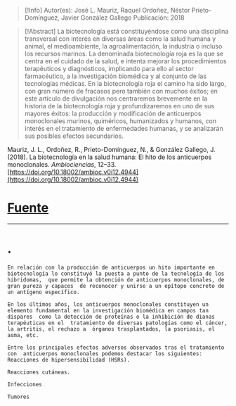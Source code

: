 >[!Info]
Autor(es): José L. Mauriz, Raquel Ordoñez, Néstor Prieto-Domínguez, Javier González Gallego
Publicación: 2018

>[!Abstract]
>La biotecnología está constituyéndose como una disciplina transversal con interés en diversas áreas como la salud humana y animal, el medioambiente, la agroalimentación, la industria o incluso los recursos marinos. La denominada biotecnología roja es la que se centra en el cuidado de la salud, e intenta mejorar los procedimientos terapéuticos y diagnósticos, implicando para ello al sector farmacéutico, a la investigación biomédica y al conjunto de las tecnologías médicas. En la biotecnología roja el camino ha sido largo, con gran número de fracasos pero también con muchos éxitos; en este artículo de divulgación nos centraremos brevemente en la historia de la biotecnología roja y profundizaremos en uno de sus mayores éxitos: la producción y modificación de anticuerpos monoclonales murinos, quiméricos, humanizados y humanos, con interés en el tratamiento de enfermedades humanas, y se analizarán sus posibles efectos secundarios.

Mauriz, J. L., Ordoñez, R., Prieto-Domínguez, N., & González Gallego, J. (2018). La biotecnología en la salud humana: El hito de los anticuerpos monoclonales. _Ambiociencias_, 12–33. [https://doi.org/10.18002/ambioc.v0i12.4944](https://doi.org/10.18002/ambioc.v0i12.4944)
# [Fuente](https://revpubli.unileon.es/ojs/index.php/ambioc/article/view/4944)
---
# .

	En relación con la producción de anticuerpos un hito importante en  biotecnología lo constituyó la puesta a punto de la tecnología de los hibridomas,  que permite la obtención de anticuerpos monoclonales, de gran pureza y capaces  de reconocer y unirse a un epítopo concreto de un antígeno específico.

	En los últimos años, los anticuerpos monoclonales constituyen un  elemento fundamental en la investigación biomédica en campos tan dispares  como la detección de proteínas o la inhibición de dianas terapéuticas en el  tratamiento de diversas patologías como el cáncer, la artritis, el rechazo a  órganos trasplantados, la psoriasis, el asma, etc.

	Entre los principales efectos adversos observados tras el tratamiento con  anticuerpos monoclonales podemos destacar los siguientes:  Reacciones de hipersensibilidad (HSRs).

	Reacciones cutáneas.

	Infecciones

	Tumores
